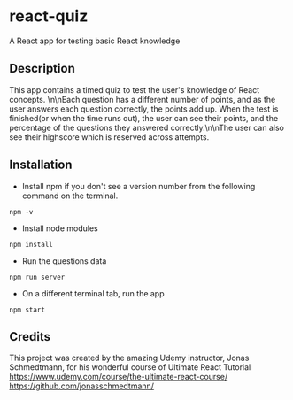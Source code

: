 # react-quiz

A React app for testing basic React knowledge

## Description

This app contains a timed quiz to test the user's knowledge of React concepts. \n\nEach question has a different number of points, and as the user answers each question correctly, the points add up. When the test is finished(or when the time runs out), the user can see their points, and the percentage of the questions they answered correctly.\n\nThe user can also see their highscore which is reserved across attempts.

## Installation

- Install npm if you don't see a version number from the following command on the terminal.

```
npm -v
```

- Install node modules

```
npm install
```

- Run the questions data

```
npm run server
```

- On a different terminal tab, run the app

```
npm start
```

## Credits

This project was created by the amazing Udemy instructor, Jonas Schmedtmann, for his wonderful course of Ultimate React Tutorial
https://www.udemy.com/course/the-ultimate-react-course/
https://github.com/jonasschmedtmann/
